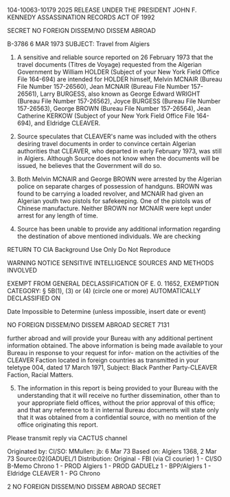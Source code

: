 104-10063-10179
2025 RELEASE UNDER THE PRESIDENT JOHN F. KENNEDY ASSASSINATION RECORDS ACT OF 1992

SECRET
NO FOREIGN DISSEM/NO DISSEM ABROAD

B-3786
6 MAR 1973
SUBJECT: Travel from Algiers

1. A sensitive and reliable source reported
on 26 February 1973 that the travel documents
(Titres de Voyage) requested from the Algerian
Government by William HOLDER (Subject of your New
York Field Office File 164-694) are intended for
HOLDER himself, Melvin MCNAIR (Bureau File Number
157-26560), Jean MCNAIR (Bureau File Number 157-
26561), Larry BURGESS, also known as George Edward
WRIGHT (Bureau File Number 157-26562), Joyce
BURGESS (Bureau File Number 157-26563), George
BROWN (Bureau File Number 157-26564), Jean
Catherine KERKOW (Subject of your New York Field
Office File 164-694), and Eldridge CLEAVER.

2. Source speculates that CLEAVER's name was
included with the others desiring travel documents
in order to convince certain Algerian authorities
that CLEAVER, who departed in early February 1973,
was still in Algiers. Although Source does not
know when the documents will be issued, he believes
that the Government will do so.

3. Both Melvin MCNAIR and George BROWN were
arrested by the Algerian police on separate charges
of possession of handguns. BROWN was found to be
carrying a loaded revolver, and MCNAIR had given
an Algerian youth two pistols for safekeeping.
One of the pistols was of Chinese manufacture.
Neither BROWN nor MCNAIR were kept under arrest for
any length of time.

4. Source has been unable to provide any
additional information regarding the destination
of above mentioned individuals. We are checking

RETURN TO CIA
Background Use Only
Do Not Reproduce

WARNING NOTICE
SENSITIVE INTELLIGENCE SOURCES
AND METHODS INVOLVED

EXEMPT FROM GENERAL DECLASSIFICATION
OF E. 0. 11652, EXEMPTION CATEGORY:
§ 5B(1), (3) or (4) (circle one or more)
AUTOMATICALLY DECLASSIFIED ON

Date Impossible to Determine
(unless impossible, insert date or event)

NO FOREIGN DISSEM/NO DISSEM ABROAD
SECRET
7131

further abroad and will provide your Bureau with
any additional pertinent information obtained.
The above information is being made available to
your Bureau in response to your request for infor-
mation on the activities of the CLEAVER Faction
located in foreign countries as transmitted in
your teletype 004, dated 17 March 1971, Subject:
Black Panther Party-CLEAVER Faction, Racial Matters.

5. The information in this report is being
provided to your Bureau with the understanding
that it will receive no further dissemination,
other than to your appropriate field offices,
without the prior approval of this office; and
that any reference to it in internal Bureau
documents will state only that it was obtained
from a confidential source, with no mention of
the office originating this report.

Please transmit reply via CACTUS channel

Originated by: CI/SO: MMullen: jb: 6 Mar 73
Based on: Algiers 1368, 2 Mar 73
Source:02(GADUEL/1
Distribution:
Original - FBI (via CI courier)
1 - CI/SO B-Memo Chrono
1 - PROD Algiers
1 - PROD GADUELz
1 - BPP/Algiers
1 - Eldridge CLEAVER
1 - PG Chrono

2
NO FOREIGN DISSEM/NO DISSEM ABROAD
SECRET
